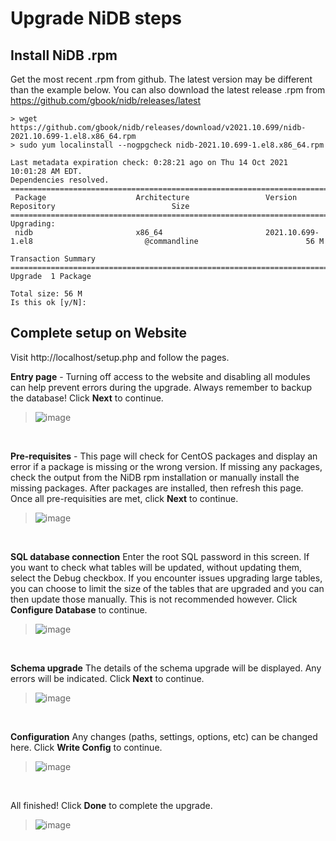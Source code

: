 # Upgrade NiDB steps

## Install NiDB .rpm

Get the most recent .rpm from github. The latest version may be different than the example below. You can also download the latest release .rpm from https://github.com/gbook/nidb/releases/latest

    > wget https://github.com/gbook/nidb/releases/download/v2021.10.699/nidb-2021.10.699-1.el8.x86_64.rpm
    > sudo yum localinstall --nogpgcheck nidb-2021.10.699-1.el8.x86_64.rpm

    Last metadata expiration check: 0:28:21 ago on Thu 14 Oct 2021 10:01:28 AM EDT.
    Dependencies resolved.
    ============================================================================================================================================
     Package                    Architecture                 Version                                   Repository                          Size
    ============================================================================================================================================
    Upgrading:
     nidb                       x86_64                       2021.10.699-1.el8                         @commandline                        56 M

    Transaction Summary
    ============================================================================================================================================
    Upgrade  1 Package

    Total size: 56 M
    Is this ok [y/N]:


## Complete setup on Website

Visit http://localhost/setup.php and follow the pages.

**Entry page** - Turning off access to the website and disabling all modules can help prevent errors during the upgrade. Always remember to backup the database! Click **Next** to continue.
> ![image](https://user-images.githubusercontent.com/8302215/137331276-17cd180c-91ec-4220-9c5f-fc55888dfebb.png)

<br>

**Pre-requisites** - This page will check for CentOS packages and display an error if a package is missing or the wrong version. If missing any packages, check the output from the NiDB rpm installation or manually install the missing packages. After packages are installed, then refresh this page. Once all pre-requisities are met, click **Next** to continue.
> ![image](https://user-images.githubusercontent.com/8302215/137331530-3d1f31f3-8f96-480f-a5d7-42be7f382adc.png)

<br>

**SQL database connection** Enter the root SQL password in this screen. If you want to check what tables will be updated, without updating them, select the Debug checkbox. If you encounter issues upgrading large tables, you can choose to limit the size of the tables that are upgraded and you can then update those manually. This is not recommended however. Click **Configure Database** to continue.
> ![image](https://user-images.githubusercontent.com/8302215/137331692-45946205-1ace-4789-875b-55851b43f440.png)

<br>

**Schema upgrade** The details of the schema upgrade will be displayed. Any errors will be indicated. Click **Next** to continue.
> ![image](https://user-images.githubusercontent.com/8302215/137331838-e4ed780e-52b8-4872-b392-fc4eeed71ac4.png)

<br>

 **Configuration** Any changes (paths, settings, options, etc) can be changed here. Click **Write Config** to continue.
> ![image](https://user-images.githubusercontent.com/8302215/137332401-3d0588f7-3225-49bd-b04a-26fb205f99cc.png)

<br>

All finished! Click **Done** to complete the upgrade.
> ![image](https://user-images.githubusercontent.com/8302215/137332036-d85cc1e9-c669-4777-bb84-47cf0081be12.png)
